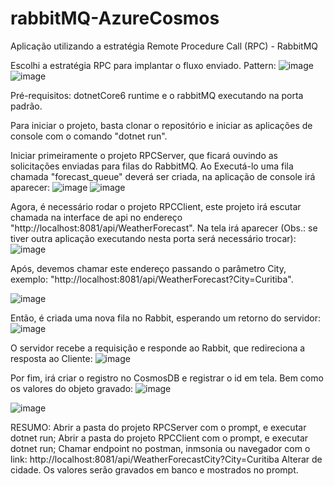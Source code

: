 # rabbitMQ-AzureCosmos
Aplicação utilizando a estratégia Remote Procedure Call (RPC) - RabbitMQ

Escolhi a estratégia RPC para implantar o fluxo enviado. Pattern:
![image](https://user-images.githubusercontent.com/33583484/164916923-a6b386c8-1a4e-449b-8d96-da095dee6f6f.png)
![image](https://user-images.githubusercontent.com/33583484/164916909-28b9c83b-e6e9-4afa-8334-309dfdd78ce9.png)

Pré-requisitos:
dotnetCore6 runtime e o rabbitMQ executando na porta padrão.

Para iniciar o projeto, basta clonar o repositório e iniciar as aplicações de console com o comando "dotnet run".

Iniciar primeiramente o projeto RPCServer, que ficará ouvindo as solicitações enviadas para filas do RabbitMQ. Ao Executá-lo uma fila chamada "forecast_queue" deverá ser criada, na aplicação de console irá aparecer:
![image](https://user-images.githubusercontent.com/33583484/164917086-d5764e39-b301-435b-a9d4-cf3800f21e13.png)
![image](https://user-images.githubusercontent.com/33583484/164933706-31be6f69-36d7-4a15-b132-213014a333f1.png)




Agora, é necessário rodar o projeto RPCClient, este projeto irá escutar chamada na interface de api no endereço "http://localhost:8081/api/WeatherForecast". Na tela irá aparecer (Obs.: se tiver outra aplicação executando nesta porta será necessário trocar):
![image](https://user-images.githubusercontent.com/33583484/164917296-b09a136c-b1b2-45b7-8c92-bbfce88eb0c8.png)

Após, devemos chamar este endereço passando o parâmetro City, exemplo:
"http://localhost:8081/api/WeatherForecast?City=Curitiba".

![image](https://user-images.githubusercontent.com/33583484/164918411-d5d49e91-e71f-4799-9093-7fa89da98682.png)

Então, é criada uma nova fila no Rabbit, esperando um retorno do servidor:
![image](https://user-images.githubusercontent.com/33583484/164919457-6020275b-e001-4863-ad7a-5a528afc58d3.png)

O servidor recebe a requisição e responde ao Rabbit, que redireciona a resposta ao Cliente:
![image](https://user-images.githubusercontent.com/33583484/164920104-8275ddaf-617b-49c2-938c-8f253ffc9b53.png)

Por fim, irá criar o registro no CosmosDB e registrar o id em tela. Bem como os valores do objeto gravado:
![image](https://user-images.githubusercontent.com/33583484/164920988-279ea6f0-3e03-4348-9dd9-5e5968401590.png)

![image](https://user-images.githubusercontent.com/33583484/164923524-590791db-679b-49d8-9f98-a47f85477125.png)

RESUMO:
Abrir a pasta do projeto RPCServer com o prompt, e executar dotnet run;
Abrir a pasta do projeto RPCClient com o prompt, e executar dotnet run;
Chamar endpoint no postman, inmsonia ou navegador com o link: http://localhost:8081/api/WeatherForecastCity?City=Curitiba
Alterar de cidade.
Os valores serão gravados em banco e mostrados no prompt.



